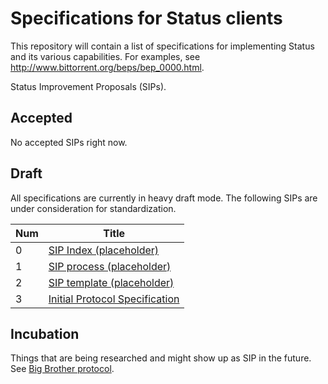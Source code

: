# Specifications for Status clients

This repository will contain a list of specifications for implementing Status and its various capabilities. For examples, see http://www.bittorrent.org/beps/bep_0000.html.

Status Improvement Proposals (SIPs).

## Accepted

No accepted SIPs right now.

## Draft

All specifications are currently in heavy draft mode. The following SIPs are under consideration for standardization.

| Num | Title |
|-----|----|
| 0   | [SIP Index (placeholder)](README.md) |
| 1   | [SIP process (placeholder)](https://github.com/status-im/specs/issues/1) | 
| 2   | [SIP template (placeholder)](https://tools.ietf.org/html/rfc2119) | 
| 3   | [Initial Protocol Specification](sip-0003.md) |


## Incubation

Things that are being researched and might show up as SIP in the future. See [Big Brother protocol](https://github.com/status-im/bigbrother-specs/).
